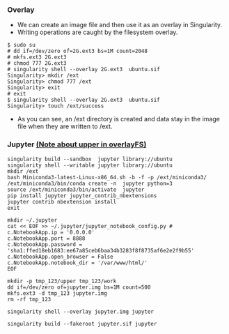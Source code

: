 ### Overlay
* We can create an image file and then use it as an overlay in Singularity.
* Writing operations are caught by the filesystem overlay.
```
$ sudo su  
# dd if=/dev/zero of=2G.ext3 bs=1M count=2048
# mkfs.ext3 2G.ext3
# chmod 777 2G.ext3
# singularity shell --overlay 2G.ext3  ubuntu.sif
Singularity> mkdir /ext
Singularity> chmod 777 /ext
Singularity> exit
# exit
$ singularity shell --overlay 2G.ext3  ubuntu.sif
Singularity> touch /ext/success
```
* As you can see, an /ext directory is created and data stay in the image file when they are written to /ext.
### Jupyter [(Note about upper in overlayFS)](https://www.kernel.org/doc/Documentation/filesystems/overlayfs.txt)
```
singularity build --sandbox  jupyter library://ubuntu
singularity shell --writable jupyter library://ubuntu 
mkdir /ext
bash Miniconda3-latest-Linux-x86_64.sh -b -f -p /ext/miniconda3/
/ext/miniconda3/bin/conda create -n  jupyter python=3
source /ext/miniconda3/bin/activate  jupyter
pip install jupyter jupyter_contrib_nbextensions 
jupyter contrib nbextension install
exit 

mkdir ~/.jupyter
cat << EOF >> ~/.jupyter/jupyter_notebook_config.py # 
c.NotebookApp.ip = '0.0.0.0'
c.NotebookApp.port = 8888
c.NotebookApp.password = 'sha1:ffed18eb1683:ee67a85ceb6baa34b3283f8f8735af6e2e2f9b55'
c.NotebookApp.open_browser = False
c.NotebookApp.notebook_dir = '/var/www/html/'
EOF

mkdir -p tmp_123/upper tmp_123/work
dd if=/dev/zero of=jupyter.img bs=1M count=500
mkfs.ext3 -d tmp_123 jupyter.img
rm -rf tmp_123

singularity shell --overlay jupyter.img jupyter

singularity build --fakeroot jupyter.sif jupyter
```